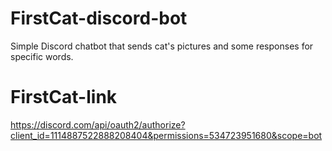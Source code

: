 # FirstCat-discord-bot
Simple Discord chatbot that sends cat's pictures and some responses for specific words.

# FirstCat-link
https://discord.com/api/oauth2/authorize?client_id=1114887522888208404&permissions=534723951680&scope=bot
